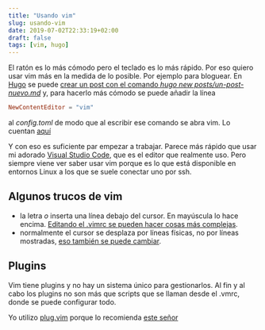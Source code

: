 ```yaml
---
title: "Usando vim"
slug: usando-vim
date: 2019-07-02T22:33:19+02:00
draft: false
tags: [vim, hugo]
---
```


El ratón es lo más cómodo pero el teclado es lo más rápido. Por eso quiero usar vim más en la medida de lo posible. Por ejemplo para bloguear. En [Hugo](https://gohugo.io/) se puede [crear un post con el comando *hugo new posts/un-post-nuevo.md*](https://gohugo.io/getting-started/quick-start/) y, para hacerlo más cómodo se puede añadir la línea 
```toml
NewContentEditor = "vim"
```
al *config.toml* de modo que al escribir ese comando se abra vim. Lo cuentan [aquí](https://discourse.gohugo.io/t/create-and-open-new-post-with-one-liner-in-terminal/1454/2)

Y con eso es suficiente par empezar a trabajar. Parece más rápido que usar mi adorado [Visual Studio Code](https://code.visualstudio.com/), que es el editor que realmente uso. Pero siempre viene ver saber usar vim porque es lo que está disponible en entornos Linux a los que se suele conectar uno por ssh.

## Algunos trucos de vim
- la letra *o* inserta una línea debajo del cursor. En mayúscula lo hace encima. [Editando el .vimrc se pueden hacer cosas más complejas](https://vim.fandom.com/wiki/Quickly_adding_and_deleting_empty_lines).
- normalmente el cursor se desplaza por líneas físicas, no por líneas mostradas, [eso también se puede cambiar](https://vim.fandom.com/wiki/Move_cursor_by_display_lines_when_wrapping).
 
## Plugins
Vim tiene plugins y no hay un sistema único para gestionarlos. Al fin y al cabo los plugins no son más que scripts que se llaman desde el .vmrc, donde se puede configurar todo.

Yo utilizo [plug.vim](https://github.com/junegunn/vim-plug) porque lo recomienda [este señor](https://www.youtube.com/watch?v=cTBgtN-s2Zw)

